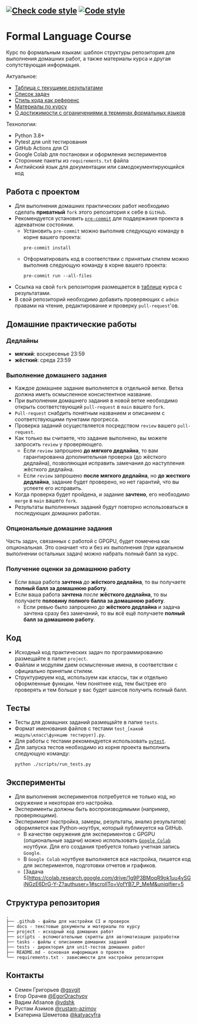 [![Check code style](https://github.com/JetBrains-Research/formal-lang-course/actions/workflows/code_style.yml/badge.svg)](https://github.com/JetBrains-Research/formal-lang-course/actions/workflows/code_style.yml)
[![Code style](https://img.shields.io/badge/Code%20style-black-000000.svg)](https://github.com/psf/black)
---
# Formal Language Course

Курс по формальным языкам: шаблон структуры репозитория для выполнения домашних работ,
а также материалы курса и другая сопутствующая информация.

Актуальное:
- [Таблица с текущими результатами](https://docs.google.com/spreadsheets/d/1IXeAhVb_cRRQf0UwHjw2AeBqNwpcY-XcnVs3-t9HBYc/edit#gid=0)
- [Список задач](https://github.com/JetBrains-Research/formal-lang-course/tree/main/tasks)
- [Стиль кода как референс](https://www.python.org/dev/peps/pep-0008/)
- [Материалы по курсу](https://github.com/JetBrains-Research/formal-lang-course/blob/main/docs/lecture_notes/Formal_language_course.pdf)
- [О достижимости с ограничениями в терминах формальных языков](https://github.com/JetBrains-Research/FormalLanguageConstrainedReachability-LectureNotes)

Технологии:
- Python 3.8+
- Pytest для unit тестирования
- GitHub Actions для CI
- Google Colab для постановки и оформления экспериментов
- Сторонние пакеты из `requirements.txt` файла
- Английский язык для документации или самодокументирующийся код

## Работа с проектом

- Для выполнения домашних практических работ необходимо сделать **приватный** `fork` этого репозитория к себе в `GitHub`.
- Рекомендуется установить [`pre-commit`](https://pre-commit.com/#install) для поддержания проекта в адекватном состоянии.
  - Установить `pre-commit` можно выполнив следующую команду в корне вашего проекта:
    ```shell
    pre-commit install
    ```
  - Отформатировать код в соответствии с принятым стилем можно выполнив следующую команду в корне вашего проекта:
    ```shell
    pre-commit run --all-files
    ```
- Ссылка на свой `fork` репозитория размещается в [таблице](https://docs.google.com/spreadsheets/d/1IXeAhVb_cRRQf0UwHjw2AeBqNwpcY-XcnVs3-t9HBYc/edit#gid=0) курса с результатами.
- В свой репозиторий необходимо добавить проверяющих с `admin` правами на чтение, редактирование и проверку `pull-request`'ов.

## Домашние практические работы

### Дедлайны

- **мягкий**: воскресенье 23:59
- **жёсткий**: среда 23:59

### Выполнение домашнего задания

- Каждое домашнее задание выполняется в отдельной ветке. Ветка должна иметь осмысленное консистентное название.
- При выполнении домашнего задания в новой ветке необходимо открыть соответствующий `pull-request` в `main` вашего `fork`.
- `Pull-request` снабдить понятным названием и описанием с соответствующими пунктами прогресса.
- Проверка заданий осуществляется посредством `review` вашего `pull-request`.
- Как только вы считаете, что задание выполнено, вы можете запросить `review` у проверяющего.
  - Если `review` запрошено **до мягкого дедлайна**, то вам гарантированна дополнительная проверка (до жёсткого дедлайна), позволяющая исправить замечания до наступления жёсткого дедлайна.
  - Если `review` запрошено **после мягкого дедлайна**, но **до жесткого дедлайна**, задание будет проверено, но нет гарантий, что вы успеете его исправить.
- Когда проверка будет пройдена, и задание **зачтено**, его необходимо `merge` в `main` вашего `fork`.
- Результаты выполненных заданий будут повторно использоваться в последующих домашних работах.

### Опциональные домашние задания
Часть задач, связанных с работой с GPGPU, будет помечена как опциональная. Это означает что и без их выполнения (при идеальном выполнении остальных задач) можно набрать полный балл за курс.

### Получение оценки за домашнюю работу

- Если ваша работа **зачтена** _до_ **жёсткого дедлайна**, то вы получаете **полный балл за домашнюю работу**.
- Если ваша работа **зачтена** _после_ **жёсткого дедлайна**, то вы получаете **половину полного балла за домашнюю работу**.
  - Если ревью было запрошено _до_ **жёсткого дедлайна** и задача зачтена сразу без замечаний, то вы всё ещё получаете **полный балл за домашнюю работу**.

## Код

- Исходный код практических задач по программированию размещайте в папке `project`.
- Файлам и модулям даем осмысленные имена, в соответствии с официально принятым стилем.
- Структурируем код, используем как классы, так и отдельно оформленные функции. Чем понятнее код, тем быстрее его проверять и тем больше у вас будет шансов получить полный балл.

## Тесты

- Тесты для домашних заданий размещайте в папке `tests`.
- Формат именования файлов с тестами `test_[какой модуль\класс\функцию тестирует].py`.
- Для работы с тестами рекомендуется использовать [`pytest`](https://docs.pytest.org/en/6.2.x/).
- Для запуска тестов необходимо из корня проекта выполнить следующую команду:
  ```shell
  python ./scripts/run_tests.py
  ```

## Эксперименты

- Для выполнения экспериментов потребуется не только код, но окружение и некоторая его настройка.
- Эксперименты должны быть воспроизводимыми (например, проверяющими).
- Эксперимент (настройка, замеры, результаты, анализ результатов) оформляется как Python-ноутбук, который публикуется на GitHub.
  - В качестве окружения для экспериментов с GPGPU (опциональные задачи) можно использовать [`Google Colab`](https://research.google.com/colaboratory/) ноутбуки. Для его создания требуется только учетная запись `Google`.
  - В `Google Colab` ноутбуке выполняется вся настройка, пишется код для экспериментов, подготовки отчетов и графиков.
  - [Задача 5]https://colab.research.google.com/drive/1g9P3BMoqR9ok1uu4vSGiNGzE6DrG-Y-Z?authuser=1#scrollTo=VofYB7_P_MeM&uniqifier=5

## Структура репозитория

```text
.
├── .github - файлы для настройки CI и проверок
├── docs - текстовые документы и материалы по курсу
├── project - исходный код домашних работ
├── scripts - вспомогательные скрипты для автоматизации разработки
├── tasks - файлы с описанием домашних заданий
├── tests - директория для unit-тестов домашних работ
├── README.md - основная информация о проекте
└── requirements.txt - зависимости для настройки репозитория
```

## Контакты

- Семен Григорьев [@gsvgit](https://github.com/gsvgit)
- Егор Орачев [@EgorOrachyov](https://github.com/EgorOrachyov)
- Вадим Абзалов [@vdshk](https://github.com/vdshk)
- Рустам Азимов [@rustam-azimov](https://github.com/rustam-azimov)
- Екатерина Шеметова [@katyacyfra](https://github.com/katyacyfra)
